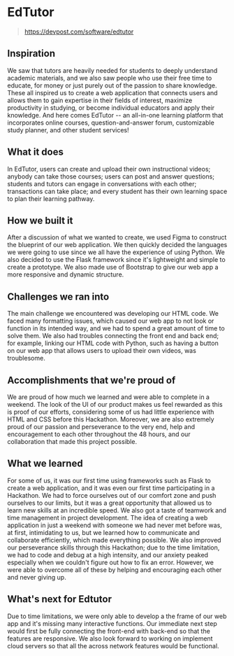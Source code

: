 # EdTutor
> https://devpost.com/software/edtutor
## Inspiration
We saw that tutors are heavily needed for students to deeply understand academic materials, and we also saw people who use their free time to educate, for money or just purely out of the passion to share knowledge. These all inspired us to create a web application that connects users and allows them to gain expertise in their fields of interest, maximize productivity in studying, or become individual educators and apply their knowledge. And here comes EdTutor -- an all-in-one learning platform that incorporates online courses, question-and-answer forum, customizable study planner, and other student services!

## What it does
In EdTutor, users can create and upload their own instructional videos; anybody can take those courses; users can post and answer questions; students and tutors can engage in conversations with each other; transactions can take place; and every student has their own learning space to plan their learning pathway.

## How we built it
After a discussion of what we wanted to create, we used Figma to construct the blueprint of our web application. We then quickly decided the languages we were going to use since we all have the experience of using Python. We also decided to use the Flask framework since it's lightweight and simple to create a prototype. We also made use of Bootstrap to give our web app a more responsive and dynamic structure.

## Challenges we ran into
The main challenge we encountered was developing our HTML code. We faced many formatting issues, which caused our web app to not look or function in its intended way, and we had to spend a great amount of time to solve them. We also had troubles connecting the front end and back end; for example, linking our HTML code with Python, such as having a button on our web app that allows users to upload their own videos, was troublesome.

## Accomplishments that we're proud of
We are proud of how much we learned and were able to complete in a weekend. The look of the UI of our product makes us feel rewarded as this is proof of our efforts, considering some of us had little experience with HTML and CSS before this Hackathon. Moreover, we are also extremely proud of our passion and perseverance to the very end, help and encouragement to each other throughout the 48 hours, and our collaboration that made this project possible.

## What we learned
For some of us, it was our first time using frameworks such as Flask to create a web application, and it was even our first time participating in a Hackathon. We had to force ourselves out of our comfort zone and push ourselves to our limits, but it was a great opportunity that allowed us to learn new skills at an incredible speed. We also got a taste of teamwork and time management in project development. The idea of creating a web application in just a weekend with someone we had never met before was, at first, intimidating to us, but we learned how to communicate and collaborate efficiently, which made everything possible. We also improved our perseverance skills through this Hackathon; due to the time limitation, we had to code and debug at a high intensity, and our anxiety peaked especially when we couldn't figure out how to fix an error. However, we were able to overcome all of these by helping and encouraging each other and never giving up.

## What's next for Edtutor
Due to time limitations, we were only able to develop a the frame of our web app and it's missing many interactive functions. Our immediate next step would first be fully connecting the front-end with back-end so that the features are responsive. We also look forward to working on implement cloud servers so that all the across network features would be functional.

